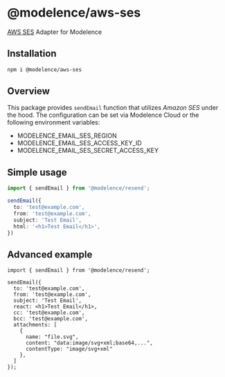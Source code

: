 # @modelence/aws-ses

[AWS SES](https://aws.amazon.com/ses/) Adapter for Modelence

## Installation

```bash
npm i @modelence/aws-ses
```

## Overview

This package provides `sendEmail` function that utilizes *Amazon SES* under the hood. The configuration can be set via Modelence Cloud or the following environment variables:

- MODELENCE_EMAIL_SES_REGION
- MODELENCE_EMAIL_SES_ACCESS_KEY_ID
- MODELENCE_EMAIL_SES_SECRET_ACCESS_KEY

## Simple usage

```ts
import { sendEmail } from '@modelence/resend';

sendEmail({
  to: 'test@example.com',
  from: 'test@example.com',
  subject: 'Test Email',
  html: '<h1>Test Email</h1>',
})
```

## Advanced example

```tsx
import { sendEmail } from '@modelence/resend';

sendEmail({
  to: 'test@example.com',
  from: 'test@example.com',
  subject: 'Test Email',
  react: <h1>Test Email</h1>,
  cc: 'test@example.com',
  bcc: 'test@example.com',
  attachments: [
    {
      name: "file.svg",
      content: "data:image/svg+xml;base64,...",
      contentType: "image/svg+xml"
    },
  ]
});
```
